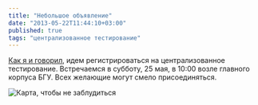 ```yaml
---
title: "Небольшое объявление"
date: "2013-05-22T11:44:10+03:00"
published: true
tags: "централизованное тестирование"
---
```


[Как я и говорил](http://dikmax.name/post/centralized-testing-registration), идем регистрироваться на централизованное тестирование. Встречаемся в субботу, 25 мая, в 10:00 возле главного корпуса БГУ. Всех желающие могут смело присоединяться.

![Карта, чтобы не заблудиться](http://a51056ce8d9b948fb69e-8de36eb37b2366f5a76a776c3dee0b32.r42.cf1.rackcdn.com/bsu_map.png)
